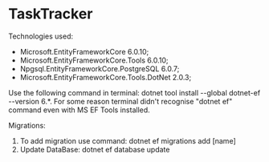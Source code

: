 # TaskTracker

Technologies used:
- Microsoft.EntityFrameworkCore 6.0.10;
- Microsoft.EntityFrameworkCore.Tools 6.0.10;
- Npgsql.EntityFrameworkCore.PostgreSQL 6.0.7;
- Microsoft.EntityFrameworkCore.Tools.DotNet 2.0.3;

Use the following command in terminal: dotnet tool install --global dotnet-ef --version 6.*. For some reason terminal didn't recognise "dotnet ef" command even with MS EF Tools installed.

Migrations:
1. To add migration use command: dotnet ef migrations add [name]
2. Update DataBase: dotnet ef database update